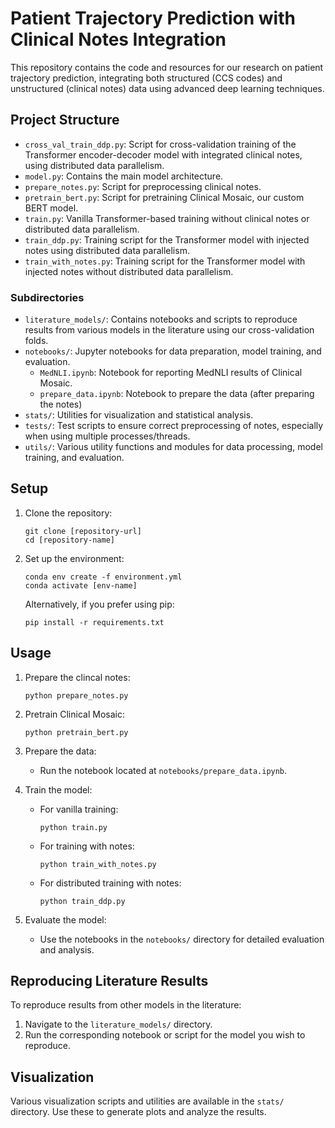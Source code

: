 # Patient Trajectory Prediction with Clinical Notes Integration

This repository contains the code and resources for our research on patient trajectory prediction, integrating both structured (CCS codes) and unstructured (clinical notes) data using advanced deep learning techniques.

## Project Structure

- `cross_val_train_ddp.py`: Script for cross-validation training of the Transformer encoder-decoder model with integrated clinical notes, using distributed data parallelism.
- `model.py`: Contains the main model architecture.
- `prepare_notes.py`: Script for preprocessing clinical notes.
- `pretrain_bert.py`: Script for pretraining Clinical Mosaic, our custom BERT model.
- `train.py`: Vanilla Transformer-based training without clinical notes or distributed data parallelism.
- `train_ddp.py`: Training script for the Transformer model with injected notes using distributed data parallelism.
- `train_with_notes.py`: Training script for the Transformer model with injected notes without distributed data parallelism.

### Subdirectories

- `literature_models/`: Contains notebooks and scripts to reproduce results from various models in the literature using our cross-validation folds.
- `notebooks/`: Jupyter notebooks for data preparation, model training, and evaluation.
  - `MedNLI.ipynb`: Notebook for reporting MedNLI results of Clinical Mosaic.
  - `prepare_data.ipynb`: Notebook to prepare the data (after preparing the notes)
- `stats/`: Utilities for visualization and statistical analysis.
- `tests/`: Test scripts to ensure correct preprocessing of notes, especially when using multiple processes/threads.
- `utils/`: Various utility functions and modules for data processing, model training, and evaluation.

## Setup

1. Clone the repository:
   ```
   git clone [repository-url]
   cd [repository-name]
   ```

2. Set up the environment:
   ```
   conda env create -f environment.yml
   conda activate [env-name]
   ```

   Alternatively, if you prefer using pip:
   ```
   pip install -r requirements.txt
   ```

## Usage

1. Prepare the clincal notes:
   ```
   python prepare_notes.py
   ```

2. Pretrain Clinical Mosaic:
   ```
   python pretrain_bert.py
   ```
3. Prepare the data:
   - Run the notebook located at `notebooks/prepare_data.ipynb`.
4. Train the model:
   - For vanilla training:
     ```
     python train.py
     ```
   - For training with notes:
     ```
     python train_with_notes.py
     ```
   - For distributed training with notes:
     ```
     python train_ddp.py
     ```

5. Evaluate the model:
   - Use the notebooks in the `notebooks/` directory for detailed evaluation and analysis.

## Reproducing Literature Results

To reproduce results from other models in the literature:

1. Navigate to the `literature_models/` directory.
2. Run the corresponding notebook or script for the model you wish to reproduce.

## Visualization

Various visualization scripts and utilities are available in the `stats/` directory. Use these to generate plots and analyze the results.
